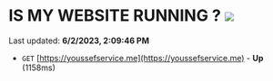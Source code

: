# IS MY WEBSITE RUNNING ? [![](https://img.shields.io/static/v1?label=Sponsor&message=%E2%9D%A4&logo=GitHub&color=%23fe8e86)](https://github.com/sponsors/<username>)

Last updated: **6/2/2023, 2:09:46 PM**

- `GET` [https://youssefservice.me](https://youssefservice.me) - **Up** (1158ms)
